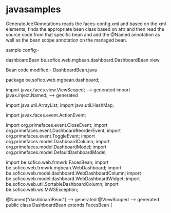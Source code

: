 # javasamples

GenerateJee7Annotations reads the faces-config.xml and based on the xml elements, finds the appropriate bean class based on 
<managed-bean-class> attr and then read the source code from that specific bean and add the @Named annotation as well 
as the bean scope annotation on the managed bean.

sample config:-

<managed-bean>
  <managed-bean-name>dashboardBean</managed-bean-name>
  <managed-bean-class>be.sofico.web.mgbean.dashboard.DashboardBean</managed-bean-class>
  <managed-bean-scope>view</managed-bean-scope>
 </managed-bean>
 
 
 Bean code modified:-
 DashboardBean.java 
 
 package be.sofico.web.mgbean.dashboard;

import javax.faces.view.ViewScoped;  --> generated
import javax.inject.Named;  --> generated

import java.util.ArrayList;
import java.util.HashMap;

import javax.faces.event.ActionEvent;

import org.primefaces.event.CloseEvent;
import org.primefaces.event.DashboardReorderEvent;
import org.primefaces.event.ToggleEvent;
import org.primefaces.model.DashboardColumn;
import org.primefaces.model.DashboardModel;
import org.primefaces.model.DefaultDashboardModel;

import be.sofico.web.frmwrk.FacesBean;
import be.sofico.web.frmwrk.mgbean.WebDashboard;
import be.sofico.web.model.dashboard.WebDashboardColumn;
import be.sofico.web.model.dashboard.WebDashboardWidget;
import be.sofico.web.util.SortableDashboardColumn;
import be.sofico.web.ws.MWSException;


@Named("dashboardBean")  --> generated
@ViewScoped --> generated
public class DashboardBean extends FacesBean {
